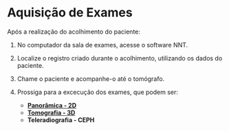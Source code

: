 # Aquisição de Exames

Após a realização do acolhimento do paciente:

1. No computador da sala de exames, acesse o software NNT.

2. Localize o registro criado durante o acolhimento, utilizando os dados do paciente.
   
3. Chame o paciente e acompanhe-o até o tomógrafo.
   
4. Prossiga para a excecução dos exames, que podem ser:

    - **[Panorâmica - 2D](https://bernardobellezaufrgs.github.io/protocoloOdontoUFRGS/#tomo-1)**
    - **[Tomografia - 3D](../tomografia/tomografia.md)**
    - **Teleradiografia - CEPH**
